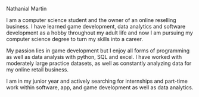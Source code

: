 Nathanial Martin

I am a computer science student and the owner of an online reselling business. I have learned game development, data analytics and software development as a hobby throughout my adult life and now I am pursuing my computer science degree to turn my skills into a career.

My passion lies in game development but I enjoy all forms of programming as well as data analysis with python, SQL and excel. I have worked with moderately large practice datasets, as well as constantly analyzing data for my online retail business.

I am in my junior year and actively searching for internships and part-time work within software, app, and game development as well as data analytics.
